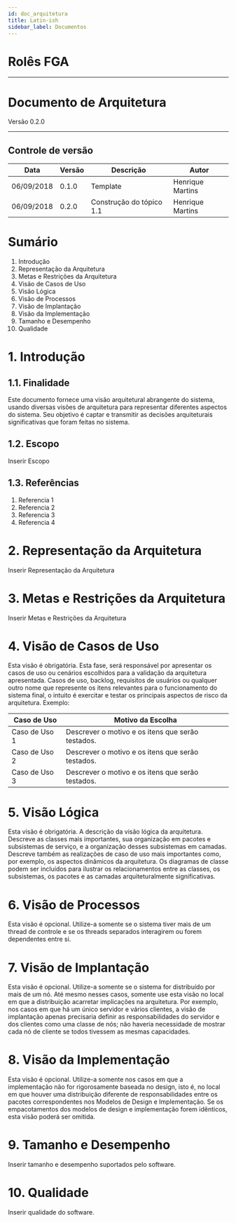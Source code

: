 ```yaml
---
id: doc_arquitetura
title: Latin-ish
sidebar_label: Documentos
---
```


# Rolês FGA
___
# Documento de Arquitetura
Versão 0.2.0
___

## Controle de versão

| **Data** | **Versão** | **Descrição** | **Autor** |
| --- | --- | --- | --- |
| 06/09/2018 | 0.1.0 | Template | Henrique Martins |
| 06/09/2018 | 0.2.0 | Construção do tópico 1.1 | Henrique Martins |


# Sumário

1. Introdução </br>
2. Representação da Arquitetura </br>
3. Metas e Restrições da Arquitetura </br>
4. Visão de Casos de Uso </br>
5. Visão Lógica </br>
6. Visão de Processos </br>
7. Visão de Implantação </br>
8. Visão da Implementação </br>
9. Tamanho e Desempenho </br>
10. Qualidade </br>

# 1. Introdução

## 1.1. Finalidade

<p> Este documento fornece uma visão arquitetural abrangente do sistema, usando diversas visões de arquitetura para representar diferentes aspectos do sistema. Seu objetivo é captar e transmitir as decisões arquiteturais significativas que foram feitas no sistema.
 </p>

## 1.2. Escopo

<p> Inserir Escopo</p>

## 1.3. Referências

  1. Referencia 1
  2. Referencia 2
  3. Referencia 3
  4. Referencia 4


# 2. Representação da Arquitetura

 <p>Inserir Representação da Arquitetura</p>

# 3. Metas e Restrições da Arquitetura

 Inserir Metas e Restrições da Arquitetura

# 4. Visão de Casos de Uso

Esta visão é obrigatória. Esta fase, será responsável por apresentar os casos de uso ou cenários escolhidos para a validação da arquitetura apresentada. Casos de uso, backlog, requisitos de usuários ou qualquer outro nome que represente os itens relevantes para o funcionamento do sistema final, o intuito é exercitar e testar os principais aspectos de risco da arquitetura. Exemplo:

| **Caso de Uso** | **Motivo da Escolha** |
| --- | --- |
| Caso de Uso 1 | Descrever o motivo e os itens que serão testados.|
| Caso de Uso 2 | Descrever o motivo e os itens que serão testados.|
| Caso de Uso 3 | Descrever o motivo e os itens que serão testados.|

# 5. Visão Lógica

Esta visão é obrigatória. A descrição da visão lógica da arquitetura. Descreve as classes mais importantes, sua organização em pacotes e subsistemas de serviço, e a organização desses subsistemas em camadas. Descreve também as realizações de caso de uso mais importantes como, por exemplo, os aspectos dinâmicos da arquitetura. Os diagramas de classe podem ser incluídos para ilustrar os relacionamentos entre as classes, os subsistemas, os pacotes e as camadas arquiteturalmente significativas.

# 6. Visão de Processos

Esta visão é opcional. Utilize-a somente se o sistema tiver mais de um thread de controle e se os threads separados interagirem ou forem dependentes entre si.

# 7. Visão de Implantação

Esta visão é opcional. Utilize-a somente se o sistema for distribuído por mais de um nó. Até mesmo nesses casos, somente use esta visão no local em que a distribuição acarretar implicações na arquitetura. Por exemplo, nos casos em que há um único servidor e vários clientes, a visão de implantação apenas precisaria definir as responsabilidades do servidor e dos clientes como uma classe de nós; não haveria necessidade de mostrar cada nó de cliente se todos tivessem as mesmas capacidades.

# 8. Visão da Implementação

Esta visão é opcional. Utilize-a somente nos casos em que a implementação não for rigorosamente baseada no design, isto é, no local em que houver uma distribuição diferente de responsabilidades entre os pacotes correspondentes nos Modelos de Design e Implementação. Se os empacotamentos dos modelos de design e implementação forem idênticos, esta visão poderá ser omitida.

# 9. Tamanho e Desempenho

Inserir tamanho e desempenho suportados pelo software.

# 10. Qualidade

Inserir qualidade do software.
